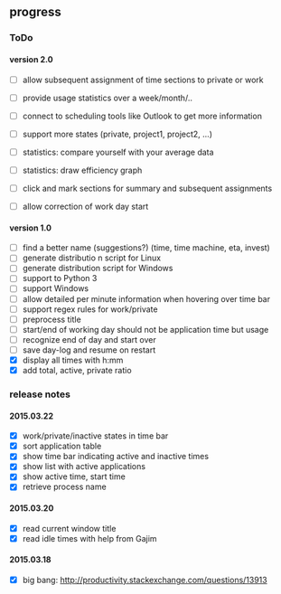 ## progress

### ToDo

#### version 2.0
- [ ] allow subsequent assignment of time sections to private or work
- [ ] provide usage statistics over a week/month/..
- [ ] connect to scheduling tools like Outlook to get more information
- [ ] support more states (private, project1, project2, ...)
- [ ] statistics: compare yourself with your average data
- [ ] statistics: draw efficiency graph
- [ ] click and mark sections for summary and subsequent assignments
- [ ] allow correction of work day start


#### version 1.0
- [ ] find a better name (suggestions?) (time, time machine, eta, invest)
- [ ] generate distributio n script for Linux
- [ ] generate distribution script for Windows
- [ ] support to Python 3
- [ ] support Windows
- [ ] allow detailed per minute information when hovering over time bar
- [ ] support regex rules for work/private
- [ ] preprocess title
- [ ] start/end of working day should not be application time but usage
- [ ] recognize end of day and start over
- [ ] save day-log and resume on restart
- [x] display all times with h:mm
- [x] add total, active, private ratio

### release notes

#### 2015.03.22
- [x] work/private/inactive states in time bar
- [x] sort application table
- [x] show time bar indicating active and inactive times
- [x] show list with active applications
- [x] show active time, start time
- [x] retrieve process name

#### 2015.03.20
- [x] read current window title
- [x] read idle times with help from Gajim

#### 2015.03.18
- [X] big bang: http://productivity.stackexchange.com/questions/13913

